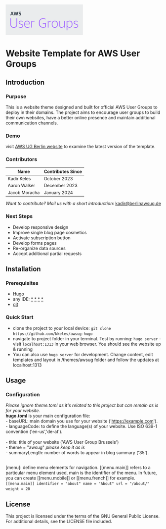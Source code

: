 ![AWS User Groups Logo](./static/images/uglogo.png)
# Website Template for AWS User Groups

## Introduction
### Purpose
This is a website theme designed and built for official AWS User Groups to deploy in their domains. The project aims to encourage user groups to build their own websites, have a better online presence and maintain additional communication channels.

### Demo
visit [AWS UG Berlin website](https://aws-user-group.berlin/) to examine the latest version of the template.

### Contributors
| Name    | Contributes Since |
| -------- | ------- |
| Kadir Keles  | October 2023   |
| Aaron Walker | December 2023    |
| Jacob Moracha    | January 2024   |

*Want to contribute? Mail us with a short introduction:* kadir@berlinawsug.de

### Next Steps
* Develop responsive design
* Improve single blog page cosmetics
* Activate subscription button
* Develop forms pages
* Re-organize data sources
* Accept additional partial requests

## Installation
### Prerequisites
* [Hugo](https://gohugo.io/installation/)
* any IDE: [*](https://www.jetbrains.com/webstorm/download) [*](https://code.visualstudio.com/download) [*](https://www.vim.org/download.php) [*](https://atom-editor.cc/)
* [git](https://git-scm.com/downloads) 

### Quick Start
* clone the project to your local device: `git clone https://github.com/kkeles/awsug-hugo`
* navigate to project folder in your terminal. Test by running: `hugo server` - visit `localhost:1313` in your web browser. You should see the website up & running
* You can also use `hugo server` for development. Change content, edit templates and layout in /themes/awsug folder and follow the updates at localhost:1313 

## Usage
### Configuration
*Please ignore theme.toml as it's related to this project but can remain as is for your website.*
<br>**hugo.toml** is your main configuration file:
<br>- baseURL: main domain you use for your website ('https://example.com').
<br>- languageCode: to define the language(s) of your website. Use ISO 639-1 convention ('en-us','de-at').  
<br>- title: title of your website ('AWS User Group Brussels')
<br>- theme = "awsug" *please keep it as is*
<br>- summaryLength: number of words to appear in blog summary ('35').

<br> [menu]: define menu elements for navigation. [[menu.main]] refers to a particular menu element used, main is the identifier of the menu. In future, you can create [[menu.mobile]] or [[menu.french]] for example.
	`[[menu.main]]
	    identifier = "about"
	    name = "About"
	    url = "/about/"
	    weight = 20`


## License
This project is licensed under the terms of the GNU General Public License. For additional details, see the LICENSE file included. 
